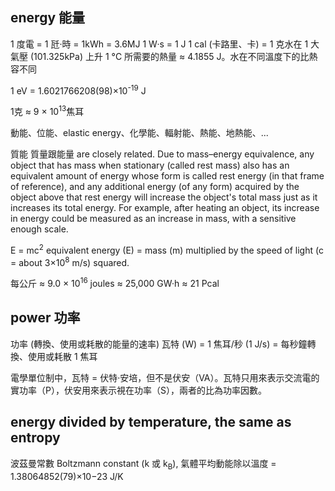 ## energy 能量
1 度電 = 1 瓩·時 = 1kWh = 3.6MJ
1 W·s = 1 J
1 cal (卡路里、卡) = 1 克水在 1 大氣壓 (101.325kPa) 上升 1 °C 所需要的熱量 ≈ 4.1855 J。水在不同溫度下的比熱容不同

1 eV = 1.6021766208(98)×10<sup>-19</sup> J

1克 ≈ 9 × 10<sup>13</sup>焦耳

動能、位能、elastic energy、化學能、輻射能、熱能、地熱能、...

質能
質量跟能量 are closely related. Due to mass–energy equivalence, any object that has mass when stationary (called rest mass) also has an equivalent amount of energy whose form is called rest energy (in that frame of reference), and any additional energy (of any form) acquired by the object above that rest energy will increase the object's total mass just as it increases its total energy. For example, after heating an object, its increase in energy could be measured as an increase in mass, with a sensitive enough scale.

E = mc<sup>2</sup>
equivalent energy (E) = mass (m) multiplied by the speed of light (c = about 3×10<sup>8</sup> m/s) squared.

每公斤 ≈ 9.0 × 10<sup>16</sup> joules ≈ 25,000 GW·h ≈ 21 Pcal

## power 功率
功率 (轉換、使用或耗散的能量的速率)
瓦特 (W) = 1 焦耳/秒 (1 J/s) = 每秒鐘轉換、使用或耗散 1 焦耳

電學單位制中，瓦特 = 伏特·安培，但不是伏安（VA）。瓦特只用來表示交流電的實功率（P），伏安用來表示視在功率（S），兩者的比為功率因數。

## energy divided by temperature, the same as entropy

波茲曼常數 Boltzmann constant (k 或 k<sub>B</sub>), 氣體平均動能除以溫度 = 1.38064852(79)×10−23 J/K
